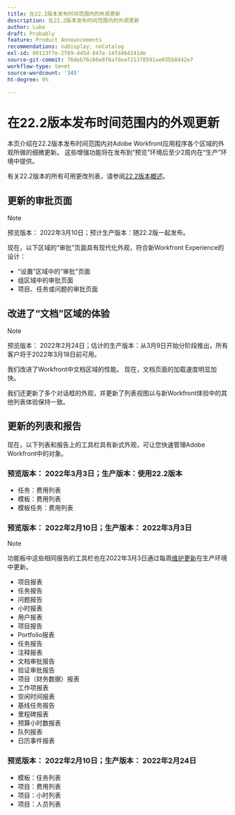```yaml
---
title: 在22.2版本发布时间范围内的外观更新
description: 在22.2版本发布时间范围内的外观更新
author: Luke
draft: Probably
feature: Product Announcements
recommendations: noDisplay, noCatalog
exl-id: 00113f7e-2f69-445d-847e-14fd464241de
source-git-commit: 76deb76c66e8f8a7dea721378591ae035b8d42e7
workflow-type: tm+mt
source-wordcount: '345'
ht-degree: 0%

---
```


# 在22.2版本发布时间范围内的外观更新

本页介绍在22.2版本发布时间范围内对Adobe Workfront应用程序各个区域的外观所做的细微更新。 这些增强功能将在发布到“预览”环境后至少2周内在“生产”环境中提供。

有关22.2版本的所有可用更改列表，请参阅[22.2版本概述](../../../product-announcements/product-releases/22.2-release-activity/22-2-release-overview.md)。

## 更新的审批页面

>[!NOTE]
>
>预览版本： 2022年3月10日；预计生产版本：随22.2版一起发布。

现在，以下区域的“审批”页面具有现代化外观，符合新Workfront Experience的设计：

* “设置”区域中的“审批”页面
* 组区域中的审批页面
* 项目、任务或问题的审批页面

## 改进了“文档”区域的体验

>[!NOTE]
>
>预览版本： 2022年2月24日；估计的生产版本：从3月9日开始分阶段推出，所有客户将于2022年3月18日前可用。

我们改进了Workfront中文档区域的性能。 现在，文档页面的加载速度明显加快。

我们还更新了多个对话框的外观，并更新了列表视图以与新Workfront体验中的其他列表体验保持一致。

## 更新的列表和报告

现在，以下列表和报告上的工具栏具有新式外观，可让您快速管理Adobe Workfront中的对象。

### 预览版本： 2022年3月3日；生产版本：使用22.2版本

* 任务：费用列表
* 模板：费用列表
* 模板任务：费用列表

### 预览版本： 2022年2月10日；生产版本： 2022年3月3日

>[!NOTE]
>
>功能板中这些相同报告的工具栏也在2022年3月3日通过每周[维护更新](https://experienceleague.adobe.com/docs/workfront-known-issues/releases/current-updates.html)在生产环境中更新。

* 项目报表
* 任务报告
* 问题报告
* 小时报表
* 用户报表
* 项目报告
* Portfolio报表
* 任务报告
* 注释报表
* 文档审批报告
* 验证审批报告
* 项目（财务数据）报表
* 工作项报表
* 空闲时间报表
* 基线任务报告
* 里程碑报表
* 预算小时数报表
* 队列报表
* 日历事件报表

### 预览版本： 2022年2月10日；生产版本： 2022年2月24日

* 模板：任务列表
* 项目：费用列表
* 项目：小时列表
* 项目：人员列表

 
